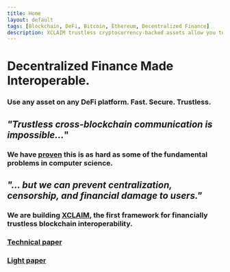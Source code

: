 ```yaml
---
title: Home
layout: default
tags: [Blockchain, DeFi, Bitcoin, Ethereum, Decentralized Finance]
description: XCLAIM trustless cryptocurrency-backed assets allow you to use any digital asset and cryptocurrency with any blockchain platform.
---
```

<div class="page-header header-filter" data-parallax="true">
  <div class="container">
    <div class="row">
      <div class="col-md-8 ml-auto mr-auto">
        <div class="brand text-left">
          <h1>Decentralized Finance Made Interoperable.</h1>
          <h3 class="title text-left">Use any asset on any DeFi platform. Fast. Secure. Trustless.
          </h3>
        </div>
      </div>
    </div>
  </div>
</div>
<div class="main">
  <div class="container">
    <div class="section text-right">
      <div class="offset-md-4 col-md-8">
        <h2><i>"Trustless cross-blockchain communication is <b>impossible</b>...</i>"</h2>
        <h3>We have <a href="https://eprint.iacr.org/2019/1128.pdf" target="__blank" rel="tooltip" title=""
            data-placement="bottom" data-original-title="Don't trust, verify by reading the paper!"><b>proven</b></a>
          this is as hard as some of the fundamental problems in computer science.</h3>
      </div>
    </div>
  </div>
</div>
<div class="main">
  <div class="container">
    <div class="section">
      <div class="col-md-8 text-left">
        <h2><i>"... but we can <b>prevent</b> centralization, censorship, and financial damage to users."</i></h2>
        <h3>We are building <a href="https://www.xclaim.io/" target="__blank" rel="tooltip" title="" data-placement="top"
            data-original-title="Curious? Jump to project page!"><b>XCLAIM</b></a>, the first framework for
          <b>financially trustless</b> blockchain interoperability.</h3>
      </div>
    </div>
  </div>
  <div class="container">
    <div class="section">
      <div class="row">
        <div class="col-md-6">
          <div class="card">
            <a href="https://eprint.iacr.org/2018/643.pdf" target="__blank">
            <div class="card-header card-header-danger">
              <h3>Technical paper</h3>
            </div>
            <div class="card-body">
            </div>
            </a>
          </div>
        </div>
        <div class="col-md-6">
          <div class="card">
            <a href="https://www.ieee-security.org/TC/SP2019/SP19-Slides-pdfs/Alexei_Zamyatin_-_02-Alexei_Zamyatin-XCLAIM_Trustless_Interoperable_Cryptocurrency-Backed_Assets.pdf"
              target="__blank">
              <div class="card-header card-header-primary">
                <h3>Light paper</h3>
              </div>
              <div class="card-body">
              </div>
            </a>
          </div>
        </div>
      </div>
    </div>
  </div>
</div>
